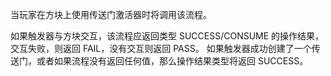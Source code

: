当玩家在方块上使用传送门激活器时将调用该流程。

如果触发器与方块交互，该流程应返回类型 SUCCESS/CONSUME 的操作结果， 交互失败，则返回 FAIL，没有交互则返回 PASS。 如果触发器成功创建了一个传送门，或者如果流程没有返回任何值，那么操作结果类型将返回 SUCCESS。